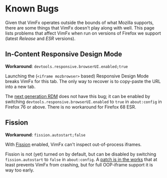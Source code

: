 # Known Bugs

Given that VimFx operates outside the bounds of what Mozilla supports, there
are some things that VimFx doesn't play along with well. This page lists
problems that affect VimFx when run on versions of Firefox we support
(latest *Release* and *ESR* versions).

## In-Content Responsive Design Mode

**Workaround**: `devtools.responsive.browserUI.enabled;true`

Launching the (`<iframe mozbrowser>` based) Responsive Design Mode breaks VimFx
for this tab. The only way to recover is to copy-paste the URL into a new tab.

The [next generation RDM] does not have this bug; it can be enabled by switching
`devtools.responsive.browserUI.enabled` to `true` in `about:config` in Firefox
76 or above. There is no workaround for Firefox 68 ESR.
<!-- Note: the pref exists since about fx71, but was only considered good enough
for Nightly 76. -->

[next generation RDM]: https://mail.mozilla.org/pipermail/firefox-dev/2020-March/007397.html

## Fission

**Workaround**: `fission.autostart;false`

With [Fission] enabled, VimFx can't inspect out-of-process iframes.

Fission is not (yet) turned on by default, but can be disabled by switching
`fission.autostart` to `false` in `about:config`. A [patch is in the works] that
at least prevents VimFx from crashing, but for full OOP-iframe support it is way
too early.
<!-- As of May 2020, not even Firefox' DevTools support it, let alone other Vim
like (web)extensions. Further, I suspect that to avoid a huge rewrite of how
VimFx handles element discovery and interaction, we'd need cross-process-DOM
APIs that just don't exist right now. -->

[Fission]: https://wiki.mozilla.org/Project_Fission
[patch is in the works]: https://github.com/girst/VimFx/tree/fission-v2

